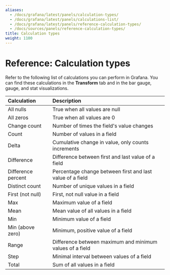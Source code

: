```yaml
---
aliases:
  - /docs/grafana/latest/panels/calculation-types/
  - /docs/grafana/latest/panels/calculations-list/
  - /docs/grafana/latest/panels/reference-calculation-types/
  - /docs/sources/panels/reference-calculation-types/
title: Calculation types
weight: 1100
---
```


# Reference: Calculation types

Refer to the following list of calculations you can perform in Grafana. You can find these calculations in the **Transform** tab and in the bar gauge, gauge, and stat visualizations.

| Calculation        | Description                                               |
| :----------------- | :-------------------------------------------------------- |
| All nulls          | True when all values are null                             |
| All zeros          | True when all values are 0                                |
| Change count       | Number of times the field's value changes                 |
| Count              | Number of values in a field                               |
| Delta              | Cumulative change in value, only counts increments        |
| Difference         | Difference between first and last value of a field        |
| Difference percent | Percentage change between first and last value of a field |
| Distinct count     | Number of unique values in a field                        |
| First (not null)   | First, not null value in a field                          |
| Max                | Maximum value of a field                                  |
| Mean               | Mean value of all values in a field                       |
| Min                | Minimum value of a field                                  |
| Min (above zero)   | Minimum, positive value of a field                        |
| Range              | Difference between maximum and minimum values of a field  |
| Step               | Minimal interval between values of a field                |
| Total              | Sum of all values in a field                              |
